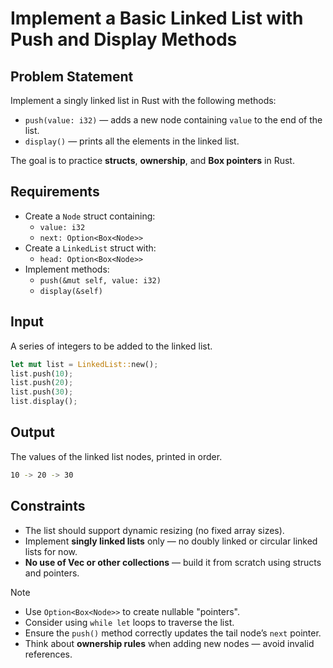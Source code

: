 # Implement a Basic Linked List with Push and Display Methods

## Problem Statement

Implement a singly linked list in Rust with the following methods:

- `push(value: i32)` — adds a new node containing `value` to the end of the list.
- `display()` — prints all the elements in the linked list.

The goal is to practice **structs**, **ownership**, and **Box pointers** in Rust.

## Requirements

- Create a `Node` struct containing:
  - `value: i32`
  - `next: Option<Box<Node>>`
- Create a `LinkedList` struct with:
  - `head: Option<Box<Node>>`
- Implement methods:
  - `push(&mut self, value: i32)`
  - `display(&self)`

## Input

A series of integers to be added to the linked list.

```rust
let mut list = LinkedList::new();
list.push(10);
list.push(20);
list.push(30);
list.display();
```

## Output

The values of the linked list nodes, printed in order.

```bash
10 -> 20 -> 30
```

## Constraints

- The list should support dynamic resizing (no fixed array sizes).
- Implement **singly linked lists** only — no doubly linked or circular linked lists for now.
- **No use of Vec or other collections** — build it from scratch using structs and pointers.

> [!NOTE]
>
> - Use `Option<Box<Node>>` to create nullable "pointers".
> - Consider using `while let` loops to traverse the list.
> - Ensure the `push()` method correctly updates the tail node’s `next` pointer.
> - Think about **ownership rules** when adding new nodes — avoid invalid references.
